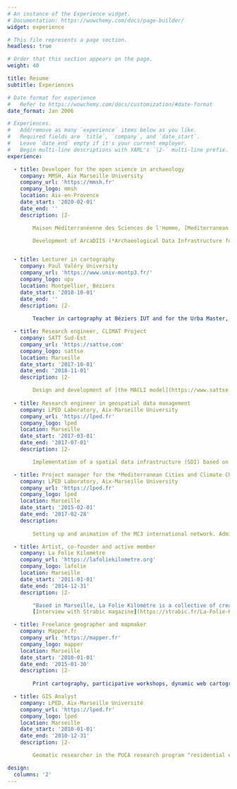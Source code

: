 ```yaml
---
# An instance of the Experience widget.
# Documentation: https://wowchemy.com/docs/page-builder/
widget: experience

# This file represents a page section.
headless: true

# Order that this section appears on the page.
weight: 40

title: Resume
subtitle: Experiences

# Date format for experience
#   Refer to https://wowchemy.com/docs/customization/#date-format
date_format: Jan 2006

# Experiences.
#   Add/remove as many `experience` items below as you like.
#   Required fields are `title`, `company`, and `date_start`.
#   Leave `date_end` empty if it's your current employer.
#   Begin multi-line descriptions with YAML's `|2-` multi-line prefix.
experience:

  - title: Developer for the open science in archaeology
    company: MMSH, Aix Marseille University
    company_url: 'https://mmsh.fr'
    company_logo: mmsh
    location: Aix-en-Provence
    date_start: '2020-02-01'
    date_end: ''
    description: |2-

        Maison Méditerranéenne des Sciences de l'Homme, [Mediterranean Laboratory of Prehistory Europe Africa](https://lampea.cnrs/fr), [Arkaia Institute](https://www.univ-amu.fr/fr/public/institut-archeologie-mediterraneenne-arkaia).  

        Development of ArcaDIIS (*Archaeological Data Infrastructure for Interoperability and Sharing*), an editorial platform for the valorisation of archaeological research data. Web development for various archaeological research projects. Participation in the works of the MMSH's Publishing Unit.


  - title: Lecturer in cartography
    company: Paul Valéry University
    company_url: 'https://www.univ-montp3.fr/'
    company_logo: upv
    location: Montpellier, Béziers
    date_start: '2018-10-01'
    date_end: ''
    description: |2- 
        
        Teacher in cartography at Béziers IUT and for the Urba Master, Paul Valéry University. Field surveys, heterogenous data wrangling, spatial analysis and cartography. Main tools: QGIS, MAGRIT, Inkscape, Scribus.

  - title: Research engineer, CLIMAT Project
    company: SATT Sud-Est
    company_url: 'https://sattse.com'
    company_logo: sattse
    location: Marseille
    date_start: '2017-10-01'
    date_end: '2018-11-01'
    description: |2-  

        Design and development of [the MACLI model](https://www.sattse.com/16262/) for the simulation of the urban heat island. Participation in the design and implementation of a campaign to measure the urban heat island in Marseille during a heat wave. Thanks to a partnership with the Rectorat of Aix-Marseille (regional school authority), three copies of the model have circulated in several colleges and high schools during one year, accompanied by a dedicated educational program, contributing to raise awareness among young people to climate and ecological issues in urban areas.
        
  - title: Research engineer in geospatial data management
    company: LPED Laboratory, Aix-Marseille University
    company_url: 'https://lped.fr' 
    company_logo: lped
    location: Marseille
    date_start: '2017-03-01'
    date_end: '2017-07-01'
    description: |2-

        Implementation of a spatial data infrastructure (SDI) based on Geonode. Integration of data from the TRAMES axis and the Society-Environment Observatory.

  - title: Project manager for the *Mediterranean Cities and Climate Change* International Research Network
    company: LPED Laboratory, Aix-Marseille University
    company_url: 'https://lped.fr'
    company_logo: lped
    location: Marseille
    date_start: '2015-02-01'
    date_end: '2017-02-28'
    description: 
        
        Setting up and animation of the MC3 international network. Administrative management, design of a web tool for inventory and archiving of urban projects integrating climate concerns, organization of scientific and mediation events.

  - title: Artist, co-founder and active member
    company: La Folie Kilomètre
    company_url: 'https://lafoliekilometre.org'
    company_logo: lafolie
    location: Marseille
    date_start: '2011-01-01'
    date_end: '2014-12-31'
    description: |2-

        "Based in Marseille, La Folie Kilomètre is a collective of creation in public space founded in 2011. It brings together artists from the performing arts, visual arts and land planning. At the crossroads of these practices, we imagine expeditions, shows, walks and workshops. From sensitive cartography to sound creation, from visual installation to live painting, disciplines dialogue and their contours merge in a mixed language. Monumental or tiny, our interventions play with the different scales of places and various levels of reading."
        [Interview with Strabic magazine](https://strabic.fr/La-Folie-Kilometre) (March 2014)

  - title: Freelance geographer and mapmaker
    company: Mapper.fr
    company_url: 'https://mapper.fr'
    company_logo: mapper
    location: Marseille
    date_start: '2010-01-01'
    date_end: '2015-01-30'
    description: |2-
        
        Print cartography, participative workshops, dynamic web cartography, assistance to cultural and artistic projects with a territorial dimension, etc. Clients: Libération, ATTAC, Marseille-Provence 2013, MuCEM, Mairie de Marseille, Cité des Arts de la Rue, les Éditions Lignes, Wildproject, Radio Grenouille...

  - title: GIS Analyst
    company: LPED, Aix-Marseille Université
    company_url: 'https://lped.fr'
    company_logo: lped
    location: Marseille
    date_start: '2010-01-01'
    date_end: '2010-12-31'
    description: |2-

        Geomatic researcher in the PUCA research program "residential enclaves in Marseille" (LPED Laboratory). Design of the GIS and the field survey protocol, cartography, spatial analysis, coordination of field surveys.

design:
  columns: '2'
---
```


